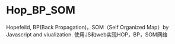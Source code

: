 # Hop_BP_SOM
Hopefeild, BP(Back Propagation)，SOM（Self Organized Map）by Javascript and viualization. 使用JS和web实现HOP，BP，SOM网络
